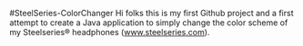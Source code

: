 #SteelSeries-ColorChanger
Hi folks this is my first Github project and a first attempt to create a Java application to 
simply change the color scheme of my Steelseries® headphones (www.steelseries.com).